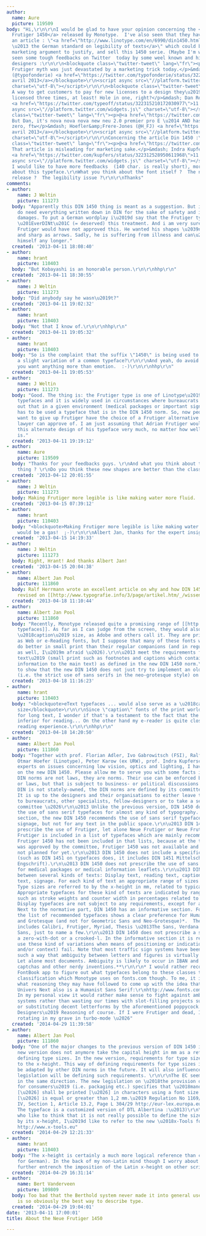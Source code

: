 ```yaml
---
author:
  name: Aure
  picture: 119509
body: "Hi,\r\n\r\nI would be glad to have your opinion concerning the <a href=\"http://www.linotype.com/1196254/NeueFrutiger1450-family.html\">Neue
  Frutiger 1450</a> released by Monotype.  I've also seen that they have published
  an article : \"<a href=\"http://www.linotype.com/en/6990/din1450.html\">DIN 1450
  \u2013 the German standard on legibility of texts</a>\" which could be seen as a
  marketing argument to justify, and sell this 1450 serie. (Maybe I'm wrong?).\r\n\r\nI've
  seen some tough feedbacks on Twitter  today by some weel known and hi-skilled type
  designers :\r\n\r\n<blockquote class=\"twitter-tweet\" lang=\"fr\"><p>The typeface
  Frutiger myth was just devastated by a marketing trick today.</p>&mdash; Typofonderie
  (@typofonderie) <a href=\"https://twitter.com/typofonderie/status/322309179450740736\">11
  avril 2013</a></blockquote>\r\n<script async src=\"//platform.twitter.com/widgets.js\"
  charset=\"utf-8\"></script>\r\n\r\n<blockquote class=\"twitter-tweet\" lang=\"fr\"><p>Wow.
  A way to get customers to pay for new licenses to a design they\u2019ve already
  licensed three times, at least! Hole in one, right?</p>&mdash; Dan Reynolds (@typeoff)
  <a href=\"https://twitter.com/typeoff/status/322315210172030977\">11 avril 2013</a></blockquote>\r\n<script
  async src=\"//platform.twitter.com/widgets.js\" charset=\"utf-8\"></script>\r\n\r\n<blockquote
  class=\"twitter-tweet\" lang=\"fr\"><p>@<a href=\"https://twitter.com/typeoff\">typeoff</a>
  But Dan, it's nova nova nova new neu 2.0 premier pro E \u2014 AND has a dot in the
  zero, ftw</p>&mdash; Hoefler&amp;Frere-Jones (@H_FJ) <a href=\"https://twitter.com/H_FJ/status/322318541980323841\">11
  avril 2013</a></blockquote>\r\n<script async src=\"//platform.twitter.com/widgets.js\"
  charset=\"utf-8\"></script>\r\n\r\nConcerning the article Din 1450 :\r\n<blockquote
  class=\"twitter-tweet\" lang=\"fr\"><p>@<a href=\"https://twitter.com/mark_barratt\">mark_barratt</a>
  That article is misleading for marketing sake.</p>&mdash; Indra Kupferschmid (@kupfers)
  <a href=\"https://twitter.com/kupfers/status/322312528950611968\">11 avril 2013</a></blockquote>\r\n<script
  async src=\"//platform.twitter.com/widgets.js\" charset=\"utf-8\"></script>\r\n\r\n\r\nSo,
  I would like to have more feedbacks  (140 char. is really short), more opinions
  about this typeface.\r\nWhat you think about the font itself ?  The need of such
  release ?  The legibility issue ?\r\n\r\nThanks"
comments:
- author:
    name: J Weltin
    picture: 111273
  body: "Apparently this DIN 1450 thing is meant as a suggestion. But in Germany we
    do need everything written down in DIN for the sake of safety and in case of claiming
    damages. To put a German wordplay i\u2019d say that the Frutiger type has not
    \u201EverDINt\u201C (= deserved) this treatment. And i am very sure that Adrian
    Frutiger would have not approved this. He wanted his shapes \u2039naked\u203A
    and sharp as arrows. Sadly, he is suffering from illness and can\u2019t defend
    himself any longer."
  created: '2013-04-11 18:08:40'
- author:
    name: hrant
    picture: 110403
  body: "But Kobayashi is an honorable person.\r\n\r\nhhp\r\n"
  created: '2013-04-11 18:30:55'
- author:
    name: J Weltin
    picture: 111273
  body: "Did anybody say he wasn\u2019t?"
  created: '2013-04-11 19:02:32'
- author:
    name: hrant
    picture: 110403
  body: "Not that I know of.\r\n\r\nhhp\r\n"
  created: '2013-04-11 19:05:32'
- author:
    name: hrant
    picture: 110403
  body: "So is the complaint that the suffix \"1450\" is being used to legitimize
    a slight variation of a common typeface?\r\n\r\nAnd yeah, do avoid Twitter if
    you want anything more than emotion.  :-)\r\n\r\nhhp\r\n"
  created: '2013-04-11 19:05:53'
- author:
    name: J Weltin
    picture: 111273
  body: "Good. The thing is: the Frutiger type is one of Linotype\u2019s best selling
    typefaces and it is widely used in circumstances where bureaucrats might point
    out that in a given environment (medical packages or important signage) there
    has to be used a typeface that is in the DIN 1450 norm. So, now people who don\u2019t
    want to give up Frutiger have the choice of a Frutiger alternative which every
    lawyer can approve of. I am just assuming that Adrian Frutiger would not like
    this alternate design of his typeface very much, no matter how well executed it
    is."
  created: '2013-04-11 19:19:12'
- author:
    name: Aure
    picture: 119509
  body: "Thanks for your feedbacks guys. \r\nAnd what you think about the legibility
    thing ? \r\nDo you think these new shapes are better than the classical one ? "
  created: '2013-04-12 20:01:55'
- author:
    name: J Weltin
    picture: 111273
  body: Making Frutiger more legible is like making water more fluid.
  created: '2013-04-15 07:39:12'
- author:
    name: hrant
    picture: 110403
  body: "<blockquote>Making Frutiger more legible is like making water more fluid.</blockquote>\r\n\r\nThat
    would be a gas!  ;-)\r\n\r\nAlbert Jan, thanks for the expert insight.\r\n\r\nhhp\r\n"
  created: '2013-04-15 14:19:33'
- author:
    name: J Weltin
    picture: 111273
  body: Right, Hrant! And thanks Albert Jan!
  created: '2013-04-15 20:04:38'
- author:
    name: Albert Jan Pool
    picture: 111860
  body: Ralf Herrmann wrote an excellent article on why and how DIN 1450 has been
    revised on [[http://www.typografie.info/3/page/artikel.htm/_/wissen/din1450-leserlichkeit?utm_source=feedburner&utm_medium=feed&utm_campaign=Feed%3A+typowiki+%28Typografie.info+Artikel%29|Typografie.info]]
  created: '2013-04-18 11:10:44'
- author:
    name: Albert Jan Pool
    picture: 111860
  body: "Recently, Monotype released quite a promising range of [[http://www.fonts.com/search/all-fonts?searchtext=etext#product_top|eText
    typefaces]]. As far as I can judge from the screen, they would also serve as a
    \u2018caption\u2019 size, as Adobe and others call it. They are primarily marketed
    as Web or e-Reading fonts, but I suppose that many of these fonts would also\r\n\u2013
    do better in small print than their regular companions (and in regular print sizes
    as well, I\u2019m afraid \u2026).\r\n\u2013 meet the requirements for \u2018consulting
    text\u2019 (small print such as footnotes and captions which contains additional
    information to the main text) as defined in the new DIN 1450 norm.\r\n\r\nJust
    to show that the new DIN 1450 does not just try to implement an old norm for signage
    (i.e. the strict use of sans serifs in the neo-grotesque style) on books."
  created: '2013-04-18 11:16:23'
- author:
    name: hrant
    picture: 110403
  body: "<blockquote>eText typefaces ... would also serve as a \u2018caption\u2019
    size</blockquote>\r\n\r\nSince \"caption\" fonts of the print world are not meant
    for long text, I wonder if that's a testament to the fact that the screen remains
    inferior for reading... On the other hand my e-reader is quite close to a dead-tree
    reading experience.\r\n\r\nhhp\r\n"
  created: '2013-04-18 14:20:50'
- author:
    name: Albert Jan Pool
    picture: 111860
  body: "Together with prof. Florian Adler, Ivo Gabrowitsch (FSI), Ralf Herrmann,
    Otmar Hoefer (Linotype), Peter Karow (ex URW), prof. Indra Kupferschmid and several
    experts on issues concerning low vision, optics and lighting, I have been working
    on the new DIN 1450. Please allow me to serve you with some facts in this discussion.\r\n\u2013
    DIN norms are not laws, they are norms. Their use can be enforced by contracts
    or laws, but that is subject to business- or political discussions and decisions.\r\n\u2013
    DIN is not stately-owned, the DIN norms are defined by its committee members.
    It is up to the designers and their organisations to either leave that work up
    to bureaucrats, other specialists, fellow-designers or to take a seat in a DIN
    committee \u2026\r\n\u2013 Unlike the previous version, DIN 1450 does not prescribe
    the use of sans serif typefaces for almost any kind of typography. In the informative
    section, the new DIN 1450 recommends the use of sans serif typefaces for public
    signage, but not for any text in the public space.\r\n\u2013 DIN 1450 does not
    prescribe the use of Frutiger, let alone Neue Frutiger or Neue Frutiger 1450.
    Frutiger is included in a list of typefaces which are mainly recommended for signage.
    Frutiger 1450 has not been included in that lists, because at the time DIN 1450
    was approved by the committee, Frutiger 1450 was not available and maybe even
    not planned for yet.\r\n\u2013 DIN 1450 does not include a specific typeface design
    (such as DIN 1451 on typefaces does, it includes DIN 1451 Mittelschrift and DIN
    Engschrift).\r\n\u2013 DIN 1450 does not prescribe the use of sans serif typefaces
    for medical packages or medical information leaflets.\r\n\u2013 DIN 1450 distinguishes
    between several kinds of texts: Display text, reading text, caption / consultatory
    text, signage. For each kind of text an appropriate range of sizes has been defined.
    Type sizes are referred to by the x-height in mm, related to typical viewing distances.
    Appropriate typefaces for these kind of texts are indicated by ranges for aspects
    such as stroke weights and counter width in percentages related to their x-height.
    Display typefaces are not subject to any requirements, except for a minimum x-height.\r\n\u2013
    Next to the normative part, DIN 1450 has an informative section. For signage,
    the list of recommended typefaces shows a clear preference for Humanist Sans Serif
    and Grotesque (and not for Geometric Sans and Neo-Grotesque)*.  The list includes
    includes Calibri, Frutiger, Myriad, Thesis \u2013The Sans, Verdana and Wayfinding
    Sans, just to name a few.\r\n\u2013 DIN 1450 does not prescribe a seriffed-one,
    a zero-with-dot or a crooked-l. In the informative section it is recommended to
    use these kind of variations when means of positioning or indication (i.e. typography
    and/or context) fail. Note that most traffic sign systems have been designed in
    such a way that ambiguity between letters and figures is virtually impossible.
    Let alone most documents. Ambiguity is likely to occur in IBAN and BIC codes,
    captchas and other nerdy inventions.**\r\n\r\n* I would rather recommend FontShop\u2019s
    FontBook app to figure out what typefaces belong to these classes than the current
    classification which Monotype uses on fonts.com though. To me, it is totally unclear
    what reasoning they may have followed to come up with the idea that, next to Frutiger,
    Univers Next also is a Humanist Sans Serif:\r\nhttp://www.fonts.com/browse/classifications/humanistic-sans\r\n\r\n**
    In my personal view it would rather make sense to fight against ambiguous coding
    systems rather than wasting our times with slot-filling projects such as adding
    or substituting decent letterforms by the aforementioned poppycock. Unless for
    Designers\u2019 Reasoning of course. If I were Frutiger and dead, I\u2019d be
    rotating in my grave in turbo-mode \u2026"
  created: '2014-04-29 11:39:58'
- author:
    name: Albert Jan Pool
    picture: 111860
  body: "One of the major changes to the previous version of DIN 1450 is that the
    new version does not anymore take the capital height in mm as a reference for
    defining type sizes. In the new version, requirements for type sizes are related
    to the x-height. This way of defining requirements for type sizes is likely to
    be adapted by other DIN norms in the future. It will also influence the way German
    legislation will be defining such requirements. \r\n\r\nThe EC seems to be heading
    in the same direction. The new legislation on \u2018the provision of food information
    for consumers\u2019 (i.e. packaging etc.) specifies that \u2018mandatory particulars
    [\u2026] shall be printed [\u2026] in characters using a font size where the x-height
    [\u2026] is equal or greater than 1,2 mm.\u2019 Regulation No 1169/2011, Chapter
    IV, Section 1, Article 13.2, Page L 304/29 http://eur-lex.europa.eu/LexUriServ/LexUriServ.do?uri=OJ:L:2011:304:0018:0063:EN:PDF\r\nFYI:
    The typeface is a customized version of DTL Albertina :\u2013)\r\n\r\nFor those
    who like to think that it is not really possible to define the size of a typeface
    by its x-height, I\u2019d like to refer to the new \u2018x-Tools for Adobe InDesign\u2019
    http://www.x-tools.eu"
  created: '2014-04-29 12:21:33'
- author:
    name: hrant
    picture: 110403
  body: "The x-height is certainly a much more logical reference than cap height (even
    for German). In the back of my non-Latin mind though I worry about how that might
    further entrench the imposition of the Latin x-height on other scripts...\r\n\r\nhhp\r\n"
  created: '2014-04-29 16:31:14'
- author:
    name: Bert Vanderveen
    picture: 109809
  body: Too bad that the Berthold system never made it into general use. Hx in mm
    is so obviously the best way to describe type.
  created: '2014-04-29 19:04:01'
date: '2013-04-11 17:00:01'
title: About the Neue Frutiger 1450

---
```

